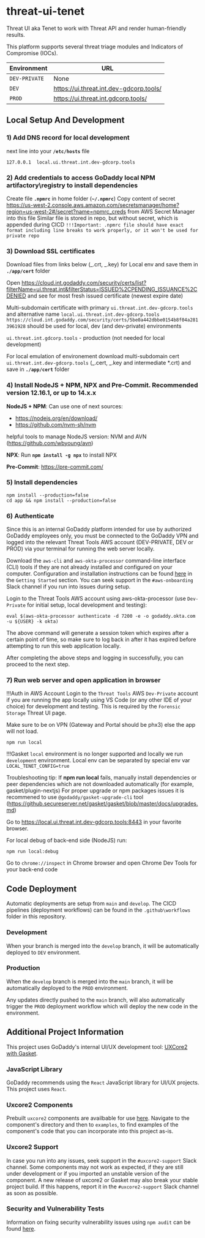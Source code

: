 # threat-ui-tenet

Threat UI aka Tenet to work with Threat API and render human-friendly results.

This platform supports several threat triage modules and Indicators of Compromise (IOCs).

| Environment   | URL                                     |
| ------------- | --------------------------------------- |
| `DEV-PRIVATE` | None                                    |
| `DEV`         | https://ui.threat.int.dev-gdcorp.tools/ |
| `PROD`        | https://ui.threat.int.gdcorp.tools/     |

## Local Setup And Development

### 1) Add DNS record for local development

next line into your **`/etc/hosts`** file

```
127.0.0.1  local.ui.threat.int.dev-gdcorp.tools
```

### 2) Add credentials to access GoDaddy local NPM artifactory\registry to install dependencies

Create file **`.npmrc`** in home folder (**`~/.npmrc`**)
Copy content of secret https://us-west-2.console.aws.amazon.com/secretsmanager/home?region=us-west-2#/secret?name=npmrc_creds from AWS Secret Manager into this file
Similar file is stored in repo, but without secret, which is appended during CICD
`!!!Important: .npmrc file should have exact format including line breaks to work properly, or it won't be used for private repo`

### 3) Download SSL certificates

Download files from links below (_.crt, _.key) for Local env and save them in **`./app/cert`** folder

Open https://cloud.int.godaddy.com/security/certs/list?filterName=ui.threat.int&filterStatus=ISSUED%2CPENDING_ISSUANCE%2CDENIED and see for most fresh issued certificate (newest expire date)

Multi-subdomain certificate with primary `ui.threat.int.dev-gdcorp.tools` and alternative name `local.ui.threat.int.dev-gdcorp.tools`
`https://cloud.int.godaddy.com/security/certs/5be0a442dbbe0154b8f04a2813961928` should be used for local, dev (and dev-private) environments

`ui.threat.int.gdcorp.tools` - production (not needed for local development)

For local emulation of environement download multi-subdomain cert `ui.threat.int.dev-gdcorp.tools` (_.cert, _.key and intermediate \*.crt) and save in **`./app/cert`** folder

### 4) Install NodeJS + NPM, NPX and Pre-Commit. Recommended version 12.16.1, or up to 14.x.x

**NodeJS + NPM**: Can use one of next sources:

- https://nodejs.org/en/download/
- https://github.com/nvm-sh/nvm

helpful tools to manage NodeJS version: NVM and AVN (https://github.com/wbyoung/avn)

**NPX**:
Run **`npm install -g npx`** to install NPX

**Pre-Commit**: https://pre-commit.com/

### 5) Install dependencies

```
npm install --production=false
cd app && npm install --production=false
```

### 6) Authenticate

Since this is an internal GoDaddy platform intended for use by authorized GoDaddy employees only, you must be connected to the GoDaddy VPN and logged into the relevant Threat Tools AWS account (DEV-PRIVATE, DEV or PROD) via your terminal for running the web server locally.

Download the `aws-cli` and `aws-okta-processor` command-line interface (CLI) tools if they are not already installed and configured on your computer. Configuration and installation instructions can be found [here](https://confluence.godaddy.com/display/ITSecurity/AWS+Tips+and+Tricks) in the `Getting Started` section. You can seek support in the `#aws-onboarding` Slack channel if you run into issues during setup.

Login to the Threat Tools AWS account using aws-okta-processor (use `Dev-Private` for initial setup, local development and testing):

```
eval $(aws-okta-processor authenticate -d 7200 -e -o godaddy.okta.com -u ${USER} -k okta)
```

The above command will generate a session token which expires after a certain point of time, so make sure to log back in after it has expired before attempting to run this web application locally.

After completing the above steps and logging in successfully, you can proceed to the next step.

### 7) Run web server and open application in browser

!!!Auth in AWS Account
Login to the `Threat Tools` AWS `Dev-Private` account if you are running the app locally using VS Code (or any other IDE of your choice) for development and testing. This is required by the `Forensic Storage` Threat UI page.

Make sure to be on VPN (Gateway and Portal should be phx3) else the app will not load.

```
npm run local
```

!!!Gasket `local` environment is no longer supported and locally we run `development` environment. Local env can be separated by special env var `LOCAL_TENET_CONFIG=true`

Troubleshooting tip: If **npm run local** fails, manually install dependencies or peer dependencies which are not downloaded automatically (for example, gasket/plugin-nextjs)
For proper upgrade or npm packages issues it is recommened to use `@godaddy/gasket-upgrade-cli` tool (https://github.secureserver.net/gasket/gasket/blob/master/docs/upgrades.md)

Go to https://local.ui.threat.int.dev-gdcorp.tools:8443 in your favorite browser.

For local debug of back-end side (NodeJS) run:

```
npm run local:debug
```

Go to `chrome://inspect` in Chrome browser and open Chrome Dev Tools for your back-end code

## Code Deployment

Automatic deployments are setup from `main` and `develop`. The CICD pipelines (deployment workflows) can be found in the `.github\workflows` folder in this repository.

### Development

When your branch is merged into the `develop` branch, it will be automatically deployed to `DEV` environment.

### Production

When the `develop` branch is merged into the `main` branch, it will be automatically deployed to the `PROD` environment.

Any updates directly pushed to the `main` branch, will also automatically trigger the `PROD` deployment workflow which will deploy the new code in the environment.

## Additional Project Information

This project uses GoDaddy's internal UI/UX development tool: [UXCore2 with Gasket](https://uxcore.uxp.gdcorp.tools/docs/getting-started/uxcore2/gasket/).

### JavaScript Library

GoDaddy recommends using the `React` JavaScript library for UI/UX projects. This project uses `React`.

### Uxcore2 Components

Prebuilt `uxcore2` components are availbable for use [here](https://github.com/gdcorp-uxp/uxcore2/tree/release-2201/packages/components/). Navigate to the component's directory and then to `examples`, to find examples of the component's code that you can incorporate into this project as-is.

### Uxcore2 Support

In case you run into any issues, seek support in the `#uxcore2-support` Slack channel. Some components may not work as expected, if they are still under development or if you imported an unstable version of the component. A new release of uxcore2 or Gasket may also break your stable project build. If this happens, report it in the `#uxcore2-support` Slack channel as soon as possible.

### Security and Vulnerability Tests

Information on fixing security vulnerability issues using `npm audit` can be found [here](https://docs.npmjs.com/auditing-package-dependencies-for-security-vulnerabilities).
